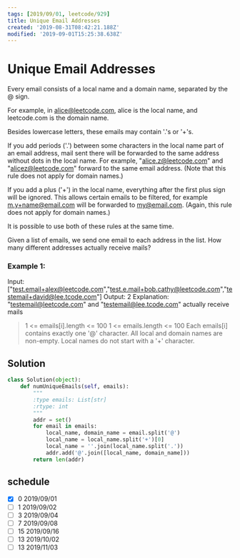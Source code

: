 ```yaml
---
tags: [2019/09/01, leetcode/929]
title: Unique Email Addresses
created: '2019-08-31T08:42:21.188Z'
modified: '2019-09-01T15:25:38.638Z'
---
```


# Unique Email Addresses

Every email consists of a local name and a domain name, separated by the @ sign.

For example, in alice@leetcode.com, alice is the local name, and leetcode.com is the domain name.

Besides lowercase letters, these emails may contain '.'s or '+'s.

If you add periods ('.') between some characters in the local name part of an email address, mail sent there will be forwarded to the same address without dots in the local name.  For example, "alice.z@leetcode.com" and "alicez@leetcode.com" forward to the same email address.  (Note that this rule does not apply for domain names.)

If you add a plus ('+') in the local name, everything after the first plus sign will be ignored. This allows certain emails to be filtered, for example m.y+name@email.com will be forwarded to my@email.com.  (Again, this rule does not apply for domain names.)

It is possible to use both of these rules at the same time.

Given a list of emails, we send one email to each address in the list.  How many different addresses actually receive mails?


### Example 1:

Input: ["test.email+alex@leetcode.com","test.e.mail+bob.cathy@leetcode.com","testemail+david@lee.tcode.com"]
Output: 2
Explanation: "testemail@leetcode.com" and "testemail@lee.tcode.com" actually receive mails


> 1 <= emails[i].length <= 100
> 1 <= emails.length <= 100
> Each emails[i] contains exactly one '@' character.
> All local and domain names are non-empty.
> Local names do not start with a '+' character.

## Solution

```python
class Solution(object):
    def numUniqueEmails(self, emails):
        """
        :type emails: List[str]
        :rtype: int
        """
        addr = set()
        for email in emails:
            local_name, domain_name = email.split('@')
            local_name = local_name.split('+')[0]
            local_name = ''.join(local_name.split('.'))
            addr.add('@'.join([local_name, domain_name]))
        return len(addr)
```

## schedule

* [x] 0 2019/09/01
* [ ] 1 2019/09/02
* [ ] 3 2019/09/04
* [ ] 7 2019/09/08
* [ ] 15 2019/09/16
* [ ] 13 2019/10/02
* [ ] 13 2019/11/03
